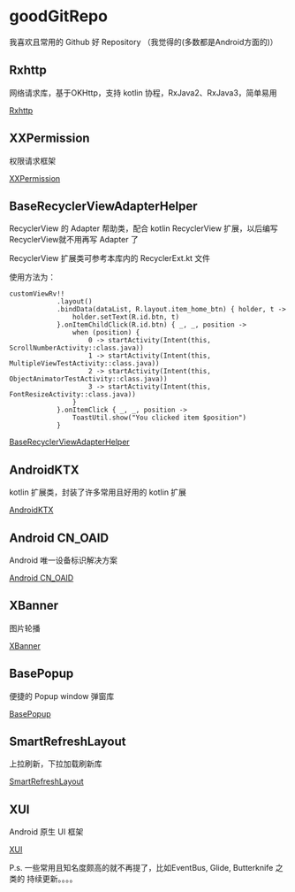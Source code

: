 # goodGitRepo
我喜欢且常用的 Github 好 Repository （我觉得的(多数都是Android方面的)）

## Rxhttp
网络请求库，基于OKHttp，支持 kotlin 协程，RxJava2、RxJava3，简单易用

[Rxhttp](https://github.com/liujingxing/rxhttp)

## XXPermission
权限请求框架

[XXPermission](https://github.com/getActivity/XXPermissions)

## BaseRecyclerViewAdapterHelper
RecyclerView 的 Adapter 帮助类，配合 kotlin RecyclerView 扩展，以后编写RecyclerView就不用再写 Adapter 了

RecyclerView 扩展类可参考本库内的 RecyclerExt.kt 文件

使用方法为： 

```
customViewRv!!
            .layout()
            .bindData(dataList, R.layout.item_home_btn) { holder, t ->
                holder.setText(R.id.btn, t)
            }.onItemChildClick(R.id.btn) { _, _, position ->
                when (position) {
                    0 -> startActivity(Intent(this, ScrollNumberActivity::class.java))
                    1 -> startActivity(Intent(this, MultipleViewTestActivity::class.java))
                    2 -> startActivity(Intent(this, ObjectAnimatorTestActivity::class.java))
                    3 -> startActivity(Intent(this, FontResizeActivity::class.java))
                }
            }.onItemClick { _, _, position ->
                ToastUtil.show("You clicked item $position")
            }
```

[BaseRecyclerViewAdapterHelper](https://github.com/CymChad/BaseRecyclerViewAdapterHelper)

## AndroidKTX
kotlin 扩展类，封装了许多常用且好用的 kotlin 扩展

[AndroidKTX](https://github.com/li-xiaojun/AndroidKTX)

## Android CN_OAID
Android 唯一设备标识解决方案

[Android CN_OAID](https://github.com/gzu-liyujiang/Android_CN_OAID)

## XBanner
图片轮播

[XBanner](https://github.com/xiaohaibin/XBanner)

## BasePopup
便捷的 Popup window 弹窗库

[BasePopup](https://github.com/razerdp/BasePopup)

## SmartRefreshLayout
上拉刷新，下拉加载刷新库

[SmartRefreshLayout](https://github.com/scwang90/SmartRefreshLayout)

## XUI
Android 原生 UI 框架

[XUI](https://github.com/xuexiangjys/XUI)

P.s. 一些常用且知名度颇高的就不再提了，比如EventBus, Glide, Butterknife 之类的
持续更新。。。。
